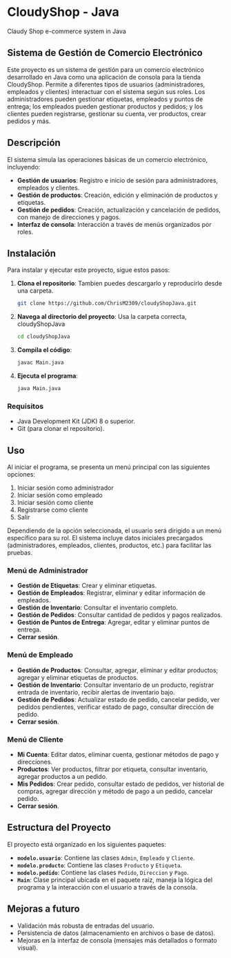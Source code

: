 # CloudyShop - Java
Claudy Shop e-commerce system in Java

## Sistema de Gestión de Comercio Electrónico

Este proyecto es un sistema de gestión para un comercio electrónico desarrollado en Java como una aplicación de consola para la tienda CloudyShop. 
Permite a diferentes tipos de usuarios (administradores, empleados y clientes) interactuar con el sistema según sus roles. Los administradores pueden gestionar etiquetas, empleados y puntos de entrega; los empleados pueden gestionar productos y pedidos; y los clientes pueden registrarse, gestionar su cuenta, ver productos, crear pedidos y más.

## Descripción

El sistema simula las operaciones básicas de un comercio electrónico, incluyendo:

- **Gestión de usuarios**: Registro e inicio de sesión para administradores, empleados y clientes.
- **Gestión de productos**: Creación, edición y eliminación de productos y etiquetas.
- **Gestión de pedidos**: Creación, actualización y cancelación de pedidos, con manejo de direcciones y pagos.
- **Interfaz de consola**: Interacción a través de menús organizados por roles.

## Instalación

Para instalar y ejecutar este proyecto, sigue estos pasos:

1. **Clona el repositorio**: 
Tambien puedes descargarlo y reproducirlo desde una carpeta. 
   ```bash
   git clone https://github.com/ChrisM2309/cloudyShopJava.git
   ```

2. **Navega al directorio del proyecto**:
Usa la carpeta correcta, cloudyShopJava
   ```bash
   cd cloudyShopJava
   ```

3. **Compila el código**:
   ```bash
   javac Main.java
   ```

4. **Ejecuta el programa**:
   ```bash
   java Main.java
   ```

### Requisitos
- Java Development Kit (JDK) 8 o superior.
- Git (para clonar el repositorio).

## Uso

Al iniciar el programa, se presenta un menú principal con las siguientes opciones:

1. Iniciar sesión como administrador
2. Iniciar sesión como empleado
3. Iniciar sesión como cliente
4. Registrarse como cliente
5. Salir

Dependiendo de la opción seleccionada, el usuario será dirigido a un menú específico para su rol. El sistema incluye datos iniciales precargados (administradores, empleados, clientes, productos, etc.) para facilitar las pruebas.

### Menú de Administrador
- **Gestión de Etiquetas**: Crear y eliminar etiquetas.
- **Gestión de Empleados**: Registrar, eliminar y editar información de empleados.
- **Gestión de Inventario**: Consultar el inventario completo.
- **Gestión de Pedidos**: Consultar cantidad de pedidos y pagos realizados.
- **Gestión de Puntos de Entrega**: Agregar, editar y eliminar puntos de entrega.
- **Cerrar sesión**.

### Menú de Empleado
- **Gestión de Productos**: Consultar, agregar, eliminar y editar productos; agregar y eliminar etiquetas de productos.
- **Gestión de Inventario**: Consultar inventario de un producto, registrar entrada de inventario, recibir alertas de inventario bajo.
- **Gestión de Pedidos**: Actualizar estado de pedido, cancelar pedido, ver pedidos pendientes, verificar estado de pago, consultar dirección de pedido.
- **Cerrar sesión**.

### Menú de Cliente
- **Mi Cuenta**: Editar datos, eliminar cuenta, gestionar métodos de pago y direcciones.
- **Productos**: Ver productos, filtrar por etiqueta, consultar inventario, agregar productos a un pedido.
- **Mis Pedidos**: Crear pedido, consultar estado de pedidos, ver historial de compras, agregar dirección y método de pago a un pedido, cancelar pedido.
- **Cerrar sesión**.

## Estructura del Proyecto

El proyecto está organizado en los siguientes paquetes:

- **`modelo.usuario`**: Contiene las clases `Admin`, `Empleado` y `Cliente`.
- **`modelo.producto`**: Contiene las clases `Producto` y `Etiqueta`.
- **`modelo.pedido`**: Contiene las clases `Pedido`, `Direccion` y `Pago`.
- **`Main`**: Clase principal ubicada en el paquete raíz, maneja la lógica del programa y la interacción con el usuario a través de la consola.


## Mejoras a futuro

- Validación más robusta de entradas del usuario.
- Persistencia de datos (almacenamiento en archivos o base de datos).
- Mejoras en la interfaz de consola (mensajes más detallados o formato visual).
